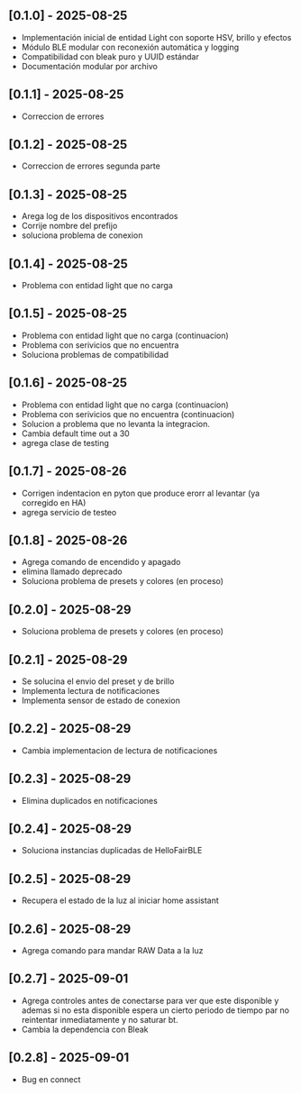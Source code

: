 ## [0.1.0] - 2025-08-25
- Implementación inicial de entidad Light con soporte HSV, brillo y efectos
- Módulo BLE modular con reconexión automática y logging
- Compatibilidad con bleak puro y UUID estándar
- Documentación modular por archivo

## [0.1.1] - 2025-08-25
- Correccion de errores

## [0.1.2] - 2025-08-25
- Correccion de errores segunda parte

## [0.1.3] - 2025-08-25
- Arega log de los dispositivos encontrados
- Corrije nombre del prefijo 
- soluciona problema de conexion

## [0.1.4] - 2025-08-25
- Problema con entidad light que no carga

## [0.1.5] - 2025-08-25
- Problema con entidad light que no carga (continuacion)
- Problema con serivicios que no encuentra
- Soluciona problemas de compatibilidad

## [0.1.6] - 2025-08-25
- Problema con entidad light que no carga (continuacion)
- Problema con serivicios que no encuentra (continuacion)
- Solucion a problema que no levanta la integracion.
- Cambia default time out a 30
- agrega clase de testing


## [0.1.7] - 2025-08-26
- Corrigen indentacion en pyton que produce erorr al levantar (ya corregido en HA)
- agrega servicio de testeo


## [0.1.8] - 2025-08-26
- Agrega comando de encendido y apagado
- elimina llamado deprecado
- Soluciona problema de presets y colores (en proceso)



## [0.2.0] - 2025-08-29
- Soluciona problema de presets y colores (en proceso)

## [0.2.1] - 2025-08-29
- Se solucina el envio del preset y de brillo
- Implementa lectura de notificaciones
- Implementa sensor de estado de conexion


## [0.2.2] - 2025-08-29
- Cambia implementacion de lectura de notificaciones

## [0.2.3] - 2025-08-29
- Elimina duplicados en notificaciones


## [0.2.4] - 2025-08-29
- Soluciona instancias duplicadas de HelloFairBLE

## [0.2.5] - 2025-08-29
- Recupera el estado de la luz al iniciar home assistant

## [0.2.6] - 2025-08-29
- Agrega comando para mandar RAW Data a la luz


## [0.2.7] - 2025-09-01
- Agrega controles antes de conectarse para ver que este disponible y ademas si no esta disponible espera un cierto periodo de tiempo par no reintentar inmediatamente y no saturar bt.
- Cambia la dependencia con Bleak

## [0.2.8] - 2025-09-01
- Bug en connect